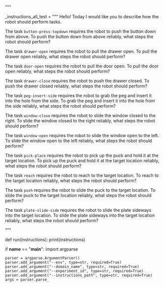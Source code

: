 
"""


_instructions_all_test = """
Hello! Today I would like you to describe how the robot should perform tasks.

The task `button-press-topdown` requires the robot to push the button down from above.
To push the button down from above reliably, what steps the robot should perform?

The task `drawer-open` requires the robot to pull the drawer open.
To pull the drawer open reliably, what steps the robot should perform?

The task `door-open` requires the robot to pull the door open.
To pull the door open reliably, what steps the robot should perform?

The task `drawer-close` requires the robot to push the drawer closed.
To push the drawer closed reliably, what steps the robot should perform?

The task `peg-insert-side` requires the robot to grab the peg and insert it into the hole from the side.
To grab the peg and insert it into the hole from the side reliably, what steps the robot should perform?

The task `window-close` requires the robot to slide the window closed to the right.
To slide the window closed to the right reliably, what steps the robot should perform?

The task `window-open` requires the robot to slide the window open to the left.
To slide the window open to the left reliably, what steps the robot should perform?

The task `pick-place` requires the robot to pick up the puck and hold it at the target location.
To pick up the puck and hold it at the target location reliably, what steps the robot should perform?

The task `reach` requires the robot to reach to the target location.
To reach to the target location reliably, what steps the robot should perform?

The task `push` requires the robot to slide the puck to the target location.
To slide the puck to the target location reliably, what steps the robot should perform?

The task `plate-slide-side` requires the robot to slide the plate sideways into the target location.
To slide the plate sideways into the target location reliably, what steps the robot should perform?


"""


def run(instructions):
    print(instructions)


if __name__ == "__main__":
    import argparse

    parser = argparse.ArgumentParser()
    parser.add_argument("--env", type=str, required=True)
    parser.add_argument("--domain_name", type=str, required=True)
    parser.add_argument("--experiment_id", type=str, required=True)
    parser.add_argument("--instructions_path", type=str, required=True)
    args = parser.parse_